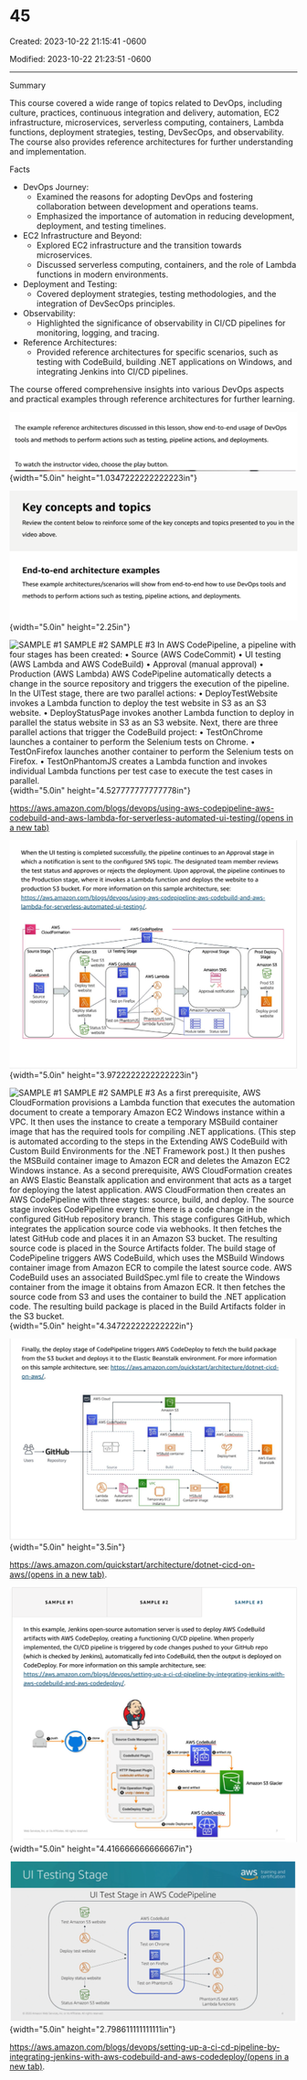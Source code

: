 # 45

Created: 2023-10-22 21:15:41 -0600

Modified: 2023-10-22 21:23:51 -0600

---

Summary

This course covered a wide range of topics related to DevOps, including culture, practices, continuous integration and delivery, automation, EC2 infrastructure, microservices, serverless computing, containers, Lambda functions, deployment strategies, testing, DevSecOps, and observability. The course also provides reference architectures for further understanding and implementation.

Facts

- DevOps Journey:
  - Examined the reasons for adopting DevOps and fostering collaboration between development and operations teams.
  - Emphasized the importance of automation in reducing development, deployment, and testing timelines.
- EC2 Infrastructure and Beyond:
  - Explored EC2 infrastructure and the transition towards microservices.
  - Discussed serverless computing, containers, and the role of Lambda functions in modern environments.
- Deployment and Testing:
  - Covered deployment strategies, testing methodologies, and the integration of DevSecOps principles.
- Observability:
  - Highlighted the significance of observability in CI/CD pipelines for monitoring, logging, and tracing.
- Reference Architectures:
  - Provided reference architectures for specific scenarios, such as testing with CodeBuild, building .NET applications on Windows, and integrating Jenkins into CI/CD pipelines.

The course offered comprehensive insights into various DevOps aspects and practical examples through reference architectures for further learning.



![The example reference architectures discussed in this lesson, show end-to-end usage of DevOps tools and methods to perform actions such as testing, pipeline actions, and deployments. To watch the instructor video, choose the play button. ](../../../media/AWS-DevOps-Module-13-45-image1.png){width="5.0in" height="1.0347222222222223in"}



![Key concepts and topics Review the content below to reinforce some of the key concepts and topics presented to you in the video above. End-to-end architecture examples These example architectures/scenarios will show from end-to-end how to use DevOps tools and methods to perform actions such as testing, pipeline actions, and deployments. ](../../../media/AWS-DevOps-Module-13-45-image2.png){width="5.0in" height="2.25in"}



![SAMPLE #1 SAMPLE #2 SAMPLE #3 In AWS CodePipeline, a pipeline with four stages has been created: • Source (AWS CodeCommit) • UI testing (AWS Lambda and AWS CodeBuild) • Approval (manual approval) • Production (AWS Lambda) AWS CodePipeline automatically detects a change in the source repository and triggers the execution of the pipeline. In the UlTest stage, there are two parallel actions: • DeployTestWebsite invokes a Lambda function to deploy the test website in S3 as an S3 website. • DeployStatusPage invokes another Lambda function to deploy in parallel the status website in S3 as an S3 website. Next, there are three parallel actions that trigger the CodeBuild project: • TestOnChrome launches a container to perform the Selenium tests on Chrome. • TestOnFirefox launches another container to perform the Selenium tests on Firefox. • TestOnPhantomJS creates a Lambda function and invokes individual Lambda functions per test case to execute the test cases in parallel. ](../../../media/AWS-DevOps-Module-13-45-image3.png){width="5.0in" height="4.527777777777778in"}

[https://aws.amazon.com/blogs/devops/using-aws-codepipeline-aws-codebuild-and-aws-lambda-for-serverless-automated-ui-testing/(opens in a new tab)](https://aws.amazon.com/blogs/devops/using-aws-codepipeline-aws-codebuild-and-aws-lambda-for-serverless-automated-ui-testing/)

![](../../../media/AWS-DevOps-Module-13-45-image4.png){width="5.0in" height="3.9722222222222223in"}



![SAMPLE #1 SAMPLE #2 SAMPLE #3 As a first prerequisite, AWS CloudFormation provisions a Lambda function that executes the automation document to create a temporary Amazon EC2 Windows instance within a VPC. It then uses the instance to create a temporary MSBuild container image that has the required tools for compiling .NET applications. (This step is automated according to the steps in the Extending AWS CodeBuild with Custom Build Environments for the .NET Framework post.) It then pushes the MSBuild container image to Amazon ECR and deletes the Amazon EC2 Windows instance. As a second prerequisite, AWS CloudFormation creates an AWS Elastic Beanstalk application and environment that acts as a target for deploying the latest application. AWS CloudFormation then creates an AWS CodePipeline with three stages: source, build, and deploy. The source stage invokes CodePipeline every time there is a code change in the configured GitHub repository branch. This stage configures GitHub, which integrates the application source code via webhooks. It then fetches the latest GitHub code and places it in an Amazon S3 bucket. The resulting source code is placed in the Source Artifacts folder. The build stage of CodePipeline triggers AWS CodeBuild, which uses the MSBuild Windows container image from Amazon ECR to compile the latest source code. AWS CodeBuild uses an associated BuildSpec.yml file to create the Windows container from the image it obtains from Amazon ECR. It then fetches the source code from S3 and uses the container to build the .NET application code. The resulting build package is placed in the Build Artifacts folder in the S3 bucket. ](../../../media/AWS-DevOps-Module-13-45-image5.png){width="5.0in" height="4.347222222222222in"}



![](../../../media/AWS-DevOps-Module-13-45-image6.png){width="5.0in" height="3.5in"}

[https://aws.amazon.com/quickstart/architecture/dotnet-cicd-on-aws/(opens in a new tab)](https://aws.amazon.com/quickstart/architecture/dotnet-cicd-on-aws/).

![](../../../media/AWS-DevOps-Module-13-45-image7.png){width="5.0in" height="4.416666666666667in"}



![UI Testing Stage UI Test Stage in AWS CodePipeline training and -y certification Test Amazon S3 website Deploy test website Deploy status website Status Amazon S3 website @ 2020 Amazon Web Services, Inc. Or its Affiliates, All rights reserved. AWS CodeBuild Test on Chrome Test on Firefox Test on PhantomJS PhantomJS test AWS Lambda functions 4 ](../../../media/AWS-DevOps-Module-13-45-image8.png){width="5.0in" height="2.798611111111111in"}



[https://aws.amazon.com/blogs/devops/setting-up-a-ci-cd-pipeline-by-integrating-jenkins-with-aws-codebuild-and-aws-codedeploy/(opens in a new tab)](https://aws.amazon.com/blogs/devops/setting-up-a-ci-cd-pipeline-by-integrating-jenkins-with-aws-codebuild-and-aws-codedeploy/).








